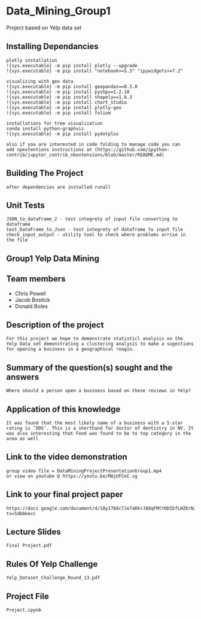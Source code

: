 # Data_Mining_Group1
Project based on Yelp data set

## Installing Dependancies
```
plotly installation
!{sys.executable} -m pip install plotly --upgrade
!{sys.executable} -m pip install "notebook>=5.3" "ipywidgets>=7.2"

visualizing with geo data
!{sys.executable} -m pip install geopandas==0.3.0
!{sys.executable} -m pip install pyshp==1.2.10
!{sys.executable} -m pip install shapely==1.6.3
!{sys.executable} -m pip install chart_studio
!{sys.executable} -m pip install plotly-geo
!{sys.executable} -m pip install folium

installations for tree visualization
conda install python-graphviz
!{sys.executable} -m pip install pydotplus

also if you are interested in code folding to manage code you can 
add npextentions instructions at (https://github.com/ipython-contrib/jupyter_contrib_nbextensions/blob/master/README.md)

```

## Building The Project 
```
after dependencies are installed runall 
```

## Unit Tests
```
JSON_to_dataFrame_2 - test integrety of input file converting to dataframe
test_DataFrame_to_Json - test integrety of dataframe to input file
check_input_output - utility tool to check where problems arrise in the file
```

## Group1 Yelp Data Mining
## Team members
* Chris Powell
* Jacob Bostick
* Donald Boles

## Description of the project
```
For this project we hope to demonstrate statisticl analysis on the Yelp Data set demonstrating a clustering analysis to make a sugestions for opening a business in a geographical reagin. 
```
## Summary of the question(s) sought and the answers
```
Where should a person open a business based on these reviews in Yelp?
```
## Application of this knowledge
```
It was found that the most likely name of a business with a 5-star rating is ‘DDS’. This is a shorthand for doctor of dentistry in NV. It was also interesting that Food was found to be to top category in the area as well 
```

## Link to the video demonstration 
```
group video file = DataMiningProjectPresentationGroup1.mp4
or view on youtube @ https://youtu.be/MAjUFCeC-zg
```
## Link to your final project paper
```
https://docs.google.com/document/d/18y1768c7Je7aRkrJ88qFMtYODIbfLHZKrNJHRxb4jbY/edit?ts=5db0eecc
```

## Lecture Slides
```
Final Project.pdf
```
## Rules Of Yelp Challenge
```
Yelp_Dataset_Challenge_Round_13.pdf
```

## Project File
```
Project.ipynb
```
